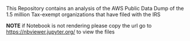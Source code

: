 This Repository contains an analysis of the AWS Public Data Dump of the 1.5 million Tax-exempt organizations that have filed with the IRS 



**NOTE** if Notebook is not rendering please copy the url go to https://nbviewer.jupyter.org/ to view the files
